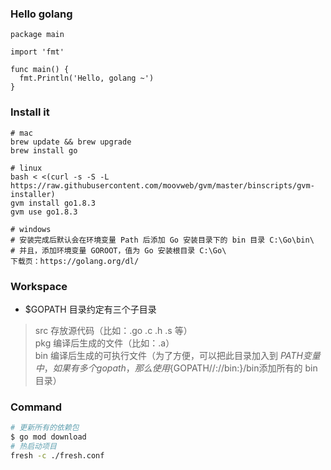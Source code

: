 
### Hello golang
```
package main

import 'fmt'

func main() {
  fmt.Println('Hello, golang ~')
}
```

### Install it
```
# mac
brew update && brew upgrade
brew install go

# linux
bash < <(curl -s -S -L https://raw.githubusercontent.com/moovweb/gvm/master/binscripts/gvm-installer)
gvm install go1.8.3
gvm use go1.8.3

# windows
# 安装完成后默认会在环境变量 Path 后添加 Go 安装目录下的 bin 目录 C:\Go\bin\
# 并且，添加环境变量 GOROOT，值为 Go 安装根目录 C:\Go\
下载页：https://golang.org/dl/
```

### Workspace
- $GOPATH 目录约定有三个子目录
> src 存放源代码（比如：.go .c .h .s 等）  
> pkg 编译后生成的文件（比如：.a）  
> bin 编译后生成的可执行文件（为了方便，可以把此目录加入到 $PATH 变量中，如果有多个 gopath，那么使用${GOPATH//://bin:}/bin添加所有的 bin 目录）  

### Command
```bash
# 更新所有的依赖包 
$ go mod download
# 热启动项目 
fresh -c ./fresh.conf
```


